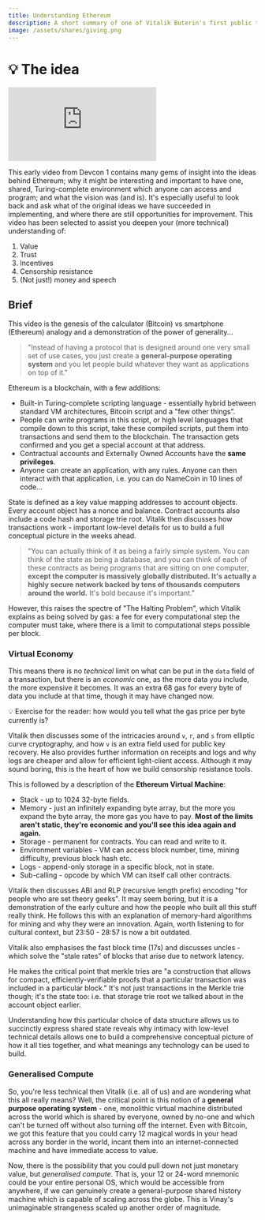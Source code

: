 ```yaml
---
title: Understanding Ethereum
description: A short summary of one of Vitalik Buterin's first public talks on Ethereum, taken from DevCon 1 in London.
image: /assets/shares/giving.png
---
```


# 💡 The idea

<iframe class="video-frame" src="https://www.youtube-nocookie.com/embed/gjwr-7PgpN8" frameborder="0" allow="accelerometer; autoplay; encrypted-media; gyroscope; picture-in-picture" allowfullscreen></iframe>

This early video from Devcon 1 contains many gems of insight into the ideas behind Ethereum; why it might be interesting and important to have one, shared, Turing-complete environment which anyone can access and program; and what the vision was (and is). It's especially useful to look back and ask what of the original ideas we have succeeded in implementing, and where there are still opportunities for improvement. This video has been selected to assist you deepen your (more technical) understanding of:

1. Value
2. Trust
3. Incentives
4. Censorship resistance
5. (Not just!) money and speech

## Brief

This video is the genesis of the calculator (Bitcoin) vs smartphone (Ethereum) analogy and a demonstration of the power of generality...

> "Instead of having a protocol that is designed around one very small set of use cases, you just create a **general-purpose operating system** and you let people build whatever they want as applications on top of it."

Ethereum is a blockchain, with a few additions:

- Built-in Turing-complete scripting language - essentially hybrid between standard VM architectures, Bitcoin script and a "few other things".
- People can write programs in this script, or high level languages that compile down to this script, take these compiled scripts, put them into transactions and send them to the blockchain. The transaction gets confirmed and you get a special account at that address.
- Contractual accounts and Externally Owned Accounts have the **same privileges**.
- Anyone can create an application, with any rules. Anyone can then interact with that application, i.e. you can do NameCoin in 10 lines of code...

State is defined as a key value mapping addresses to account objects. Every account object has a nonce and balance. Contract accounts also include a code hash and storage trie root. Vitalik then discusses how transactions work - important low-level details for us to build a full conceptual picture in the weeks ahead.

> "You can actually think of it as being a fairly simple system. You can think of the state as being a database, and you can think of each of these contracts as being programs that are sitting on one computer, **except the computer is massively globally distributed. It's actually a highly secure network backed by tens of thousands computers around the world.** It's bold because it's important."

However, this raises the spectre of "The Halting Problem", which Vitalik explains as being solved by gas: a fee for every computational step the computer must take, where there is a limit to computational steps possible per block.

### Virtual Economy

This means there is no *technical* limit on what can be put in the `data` field of a transaction, but there is an *economic* one, as the more data you include, the more expensive it becomes. It was an extra 68 gas for every byte of data you include at that time, though it may have changed now. 

<div class="lightbulb">
💡 Exercise for the reader: how would you tell what the gas price per byte currently is?
</div>

Vitalik then discusses some of the intricacies around `v`, `r`, and `s` from elliptic curve cryptography, and how `v` is an extra field used for public key recovery. He also provides further information on receipts and logs and why logs are cheaper and allow for efficient light-client access. Although it may sound boring, this is the heart of how we build censorship resistance tools.

This is followed by a description of the **Ethereum Virtual Machine**:

- Stack - up to 1024 32-byte fields.
- Memory - just an infinitely expanding byte array, but the more you expand the byte array, the more gas you have to pay. **Most of the limits aren't static, they're economic and you'll see this idea again and again.**
- Storage - permanent for contracts. You can read and write to it.
- Environment variables - VM can access block number, time, mining difficulty, previous block hash etc.
- Logs - append-only storage in a specific block, not in state.
- Sub-calling - opcode by which VM can itself call other contracts.

Vitalik then discusses ABI and RLP (recursive length prefix) encoding "for people who are set theory geeks". It may seem boring, but it is a demonstration of the early culture and how the people who built all this stuff really think. He follows this with an explanation of memory-hard algorithms for mining and why they were an innovation. Again, worth listening to for cultural context, but 23:50 - 28:57 is now a bit outdated.

Vitalik also emphasises the fast block time (17s) and discusses uncles - which solve the "stale rates" of blocks that arise due to network latency.

He makes the critical point that merkle tries are "a construction that allows for compact, efficiently-verifiable proofs that a particular transaction was included in a particular block." It's not just transactions in the Merkle trie though; it's the state too: i.e. that storage trie root we talked about in the account object earlier.

Understanding how this particular choice of data structure allows us to succinctly express shared state reveals why intimacy with low-level technical details allows one to build a comprehensive conceptual picture of how it all ties together, and what meanings any technology can be used to build.

### Generalised Compute

So, you're less technical then Vitalik (i.e. all of us) and are wondering what this all really means? Well, the critical point is this notion of a **general purpose operating system** - one, monolithic virtual machine distributed across the world which is shared by everyone, owned by no-one and which can't be turned off without also turning off the internet. Even with Bitcoin, we got this feature that you could carry 12 magical words in your head across any border in the world, incant them into an internet-connected machine and have immediate access to value. 

Now, there is the possibility that you could pull down not just monetary value, but _generalised compute_. That is, your 12 or 24-word mnemonic could be your entire personal OS, which would be accessible from anywhere, if we can genuinely create a general-purpose shared history machine which is capable of scaling across the globe. This is Vinay's unimaginable strangeness scaled up another order of magnitude.